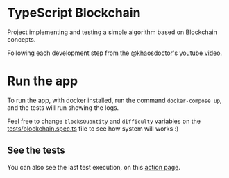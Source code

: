 # TypeScript Blockchain

Project implementing and testing a simple algorithm based on Blockchain concepts.

Following each development step from the [@khaosdoctor](https://github.com/khaosdoctor)'s [youtube video](https://www.youtube.com/watch?v=ztQEaQ06GYs&ab_channel=LucasSantos).

# Run the app

To run the app, with docker installed, run the command `docker-compose up`, and the tests will run showing the logs.

Feel free to change `blocksQuantity` and `difficulty` variables on the [tests/blockchain.spec.ts](https://github.com/ologbonowiwi/typescript-blockchain-implementation/blob/main/tests/blockchain.spec.ts) file to see how system will works :)

## See the tests

You can also see the last test execution, on this [action page](https://github.com/ologbonowiwi/typescript-blockchain-implementation/actions/workflows/lint.yml).
